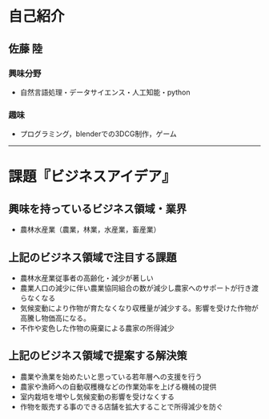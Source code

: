 # 自己紹介

## 佐藤 陸

### 興味分野

- 自然言語処理・データサイエンス・人工知能・python

### 趣味

- プログラミング，blenderでの3DCG制作，ゲーム

* * *

# 課題『ビジネスアイデア』

## 興味を持っているビジネス領域・業界

- 農林水産業（農業，林業，水産業，畜産業）

## 上記のビジネス領域で注目する課題
- 農林水産業従事者の高齢化・減少が著しい
- 農業人口の減少に伴い農業協同組合の数が減少し農家へのサポートが行き渡らなくなる
- 気候変動により作物が育たなくなり収穫量が減少する。影響を受けた作物が高騰し物価高になる。
- 不作や変色した作物の廃棄による農家の所得減少

## 上記のビジネス領域で提案する解決策
- 農業や漁業を始めたいと思っている若年層への支援を行う
- 農家や漁師への自動収穫機などの作業効率を上げる機械の提供
- 室内栽培を増やし気候変動の影響を受けなくする
- 作物を販売する事のできる店舗を拡大することで所得減少を防ぐ